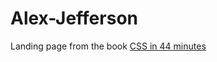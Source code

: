 # Alex-Jefferson

Landing page from the book [CSS in 44 minutes](https://jgthms.com/css-in-44-minutes-ebook/)